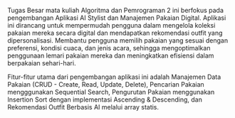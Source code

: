 Tugas Besar mata kuliah Algoritma dan Pemrograman 2 ini berfokus pada pengembangan Aplikasi AI Stylist dan Manajemen Pakaian Digital. 
Aplikasi ini dirancang untuk mempermudah pengguna dalam mengelola koleksi pakaian mereka secara digital dan mendapatkan rekomendasi outfit yang dipersonalisasi. 
Membantu pengguna memilih pakaian yang sesuai dengan preferensi, kondisi cuaca, dan jenis acara, sehingga mengoptimalkan penggunaan lemari pakaian mereka dan meningkatkan efisiensi dalam berpakaian sehari-hari.

Fitur-fitur utama dari pengembangan aplikasi ini adalah Manajemen Data Pakaian (CRUD - Create, Read, Update, Delete), Pencarian Pakaian mengggunakan Sequential Search,
Pengurutan Pakaian menggunakan Insertion Sort dengan implementasi Ascending & Descending, dan Rekomendasi Outfit Berbasis AI melalui array statis.
